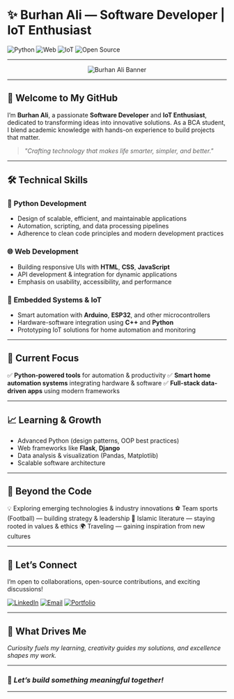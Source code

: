 # ✨ **Burhan Ali — Software Developer | IoT Enthusiast**

![Python](https://img.shields.io/badge/Language-Python-blue)
![Web](https://img.shields.io/badge/Developer-Web-orange)
![IoT](https://img.shields.io/badge/Focus-IoT-green)
![Open Source](https://img.shields.io/badge/Open--Source-Contributor-purple)

---

<p align="center">
  <img src="[https://raw.githubusercontent.com/yourusername/yourrepo/main/assets/banner.png](https://github.com/Burhanali2211/Burhanali2211/blob/1de614cdc087c708f4658deca5534e779a2c5e11/github-header-image.png)" alt="Burhan Ali Banner"/>
</p>

---

## 👋 **Welcome to My GitHub**

I’m **Burhan Ali**, a passionate **Software Developer** and **IoT Enthusiast**, dedicated to transforming ideas into innovative solutions. As a BCA student, I blend academic knowledge with hands-on experience to build projects that matter.

> *"Crafting technology that makes life smarter, simpler, and better."*

---

## 🛠 **Technical Skills**

### 🚀 **Python Development**

* Design of scalable, efficient, and maintainable applications
* Automation, scripting, and data processing pipelines
* Adherence to clean code principles and modern development practices

### 🌐 **Web Development**

* Building responsive UIs with **HTML**, **CSS**, **JavaScript**
* API development & integration for dynamic applications
* Emphasis on usability, accessibility, and performance

### 🔌 **Embedded Systems & IoT**

* Smart automation with **Arduino**, **ESP32**, and other microcontrollers
* Hardware-software integration using **C++** and **Python**
* Prototyping IoT solutions for home automation and monitoring

---

## 🚀 **Current Focus**

✅ **Python-powered tools** for automation & productivity
✅ **Smart home automation systems** integrating hardware & software
✅ **Full-stack data-driven apps** using modern frameworks

---

## 📈 **Learning & Growth**

* Advanced Python (design patterns, OOP best practices)
* Web frameworks like **Flask**, **Django**
* Data analysis & visualization (Pandas, Matplotlib)
* Scalable software architecture

---

## 🌟 **Beyond the Code**

💡 Exploring emerging technologies & industry innovations
⚽ Team sports (Football) — building strategy & leadership
📖 Islamic literature — staying rooted in values & ethics
🌍 Traveling — gaining inspiration from new cultures

---

## 🤝 **Let’s Connect**

I’m open to collaborations, open-source contributions, and exciting discussions!

[![LinkedIn](https://img.shields.io/badge/LinkedIn-Connect-blue)](https://linkedin.com/in/yourprofile)
[![Email](https://img.shields.io/badge/Email-gamingcristy19@gmail.com-red)](mailto:gamingcristy19@gmail.com)
[![Portfolio](https://img.shields.io/badge/Portfolio-Visit-green)](https://dmdset.netlify.app)

---

## 💬 **What Drives Me**

*Curiosity fuels my learning, creativity guides my solutions, and excellence shapes my work.*

---

### 🌱 *Let’s build something meaningful together!*

---
